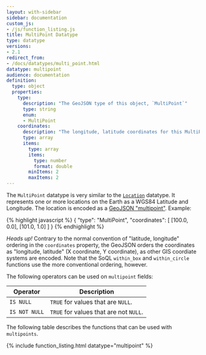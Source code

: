 ```yaml
---
layout: with-sidebar
sidebar: documentation
custom_js:
- /js/function_listing.js 
title: MultiPoint Datatype
type: datatype
versions:
- 2.1
redirect_from:
- /docs/datatypes/multi_point.html
datatype: multipoint
audience: documentation
definition:
  type: object
  properties: 
    type: 
      description: "The GeoJSON type of this object, `MultiPoint`"
      type: string
      enum: 
      - MultiPoint
    coordinates: 
      description: "The longitude, latitude coordinates for this MultiPoint, in WGS84"
      type: array
      items: 
        type: array
        items:
          type: number
          format: double
        minItems: 2
        maxItems: 2
---
```


The `MultiPoint` datatype is very similar to the [`Location`](/docs/datatypes/location.html) datatype. It represents one or more locations on the Earth as a WGS84 Latitude and Longitude. The location is encoded as a [GeoJSON "multipoint"](http://geojson.org/geojson-spec.html#multipoint). Example:

{% highlight javascript %}
{
  "type": "MultiPoint",
  "coordinates": [ [100.0, 0.0], [101.0, 1.0] ]
}
{% endhighlight %}

<div class="alert alert-info">
  <em>Heads up!</em> Contrary to the normal convention of "latitude, longitude" ordering in the <code>coordinates</code> property, the GeoJSON orders the coordinates as "longitude, latitude" (X coordinate, Y coordinate), as other GIS coordiate systems are encoded. Note that the SoQL <code>within_box</code> and <code>within_circle</code> functions use the more conventional ordering, however.
</div>

The following operators can be used on `multipoint` fields: 

| Operator     | Description                            |
| ---           | ---                                    |
| `IS NULL`     | `TRUE` for values that are `NULL`.     |
| `IS NOT NULL` | `TRUE` for values that are not `NULL`. |

The following table describes the functions that can be used with `multipoints`. 

{% include function_listing.html datatype="multipoint" %}
